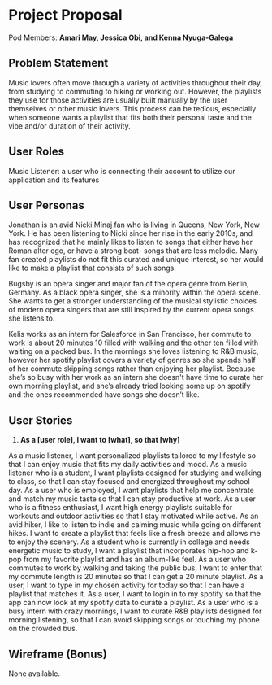 # Project Proposal

Pod Members: **Amari May, Jessica Obi, and Kenna Nyuga-Galega**

## Problem Statement

Music lovers often move through a variety of activities throughout their day, from studying to commuting to hiking or working out. However, the playlists they use for those activities are usually built manually by the user themselves or other music lovers. This process can be tedious, especially when someone wants a playlist that fits both their personal taste and the vibe and/or duration of their activity. 

## User Roles

Music Listener: a user who is connecting their account to utilize our application and its features

## User Personas

Jonathan is an avid Nicki Minaj fan who is living in Queens, New York, New York. He has been listening to Nicki since her rise in the early 2010s, and has recognized that he mainly likes to listen to songs that either have her Roman alter ego, or have a strong beat- songs that are less melodic. Many fan created playlists do not fit this curated and unique interest, so her would like to make a playlist that consists of such songs.

Bugsby is an opera singer and major fan of the opera genre from Berlin, Germany. As a black opera singer, she is a minority within the opera scene. She wants to get a stronger understanding of the musical stylistic choices of modern opera singers that are still inspired by the current opera songs she listens to.

Kelis works as an intern for Salesforce in San Francisco, her commute to work is about 20 minutes 10 filled with walking and the other ten filled with waiting on a packed bus. In the mornings she loves listening to R&B music, however her spotify playlist covers a variety of genres so she spends half of her commute skipping songs rather than enjoying her playlist. Because she’s so busy with her work as an intern she doesn't have time to curate her own morning playlist, and she’s already tried looking some up on spotify and the ones recommended have songs she doesn’t like. 

## User Stories
1. **As a [user role], I want to [what], so that [why]**

As a music listener, I want personalized playlists tailored to my lifestyle so that I can enjoy music that fits my daily activities and mood.
As a music listener who is a student, I want playlists designed for studying and walking to class, so that I can stay focused and energized throughout my school day.
As a user who is employed, I want playlists that help me concentrate and match my music taste so that I can stay productive at work.
As a user who is a fitness enthusiast, I want high energy playlists suitable for workouts and outdoor activities so that I stay motivated while active.
As an avid hiker, I like to listen to indie and calming music while going on different hikes. I want to create a playlist that feels like a fresh breeze and allows me to enjoy the scenery.
As a student  who is currently in college and needs energetic music to study, I want a playlist that incorporates hip-hop and k-pop from my favorite playlist and has an album-like feel.
As a user who commutes to work by walking and taking the public bus, I want to enter that my commute length is 20 minutes so that I can get a 20 minute playlist. 
As a user, I want to type in my chosen activity for today so that I can have a playlist that matches it. 
As a user, I want to login in to my spotify so that the app can now look at my spotify data to curate a playlist. 
As a user who is a busy intern with crazy mornings, I want to curate R&B playlists designed for morning listening, so that I can avoid skipping songs or touching my phone on the crowded bus.


## Wireframe (Bonus)

None available.
